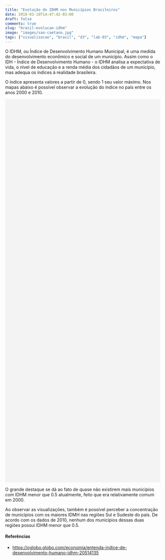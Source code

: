 ```yaml
---
title: "Evolução do IDHM nos Municípios Brasileiros"
date: 2018-03-10T14:47:42-03:00
draft: false
comments: true
slug: "brasil-evolucao-idhm"
image: "images/sao-caetano.jpg"
tags: ["visualizacao", "brasil", "d3", "lab-03", "idhm", "mapa"]
---
```


<style>
    .cidades {
      fill: none;
      stroke-linejoin: round;
    }

    path:hover, path.highlighted {
      fill: tomato;
    }

    div.tooltip {
      position: absolute;
      background-color: white;
      border: 1px solid black;
      color: black;
      font-family:"avenir next", Arial, sans-serif;
      padding: 4px 8px;
      display: none;
      z-index: 10;
    }

    #vis1, #vis2 {
        background-color: #f3f3f3;
    }
</style>

O IDHM, ou Índice de Desenvolvimento Humano Municipal, é uma medida do
desenvolvimento econômico e social de um município. Assim como o IDH - Índice de
Desenvolvimento Humano - o IDHM analisa a expectativa de vida, o nível de educação
e a renda média dos cidadãos de um município, mas adequa os índices à realidade
brasileira.

<!--more-->

O índice apresenta valores a partir de 0, sendo 1 seu valor máximo. Nos mapas
abaixo é possível observar a evolução do índice no país entre os anos 2000 e 2010.

<svg id="vis1" width="100%" height="620px"></svg>
<svg id="vis2" width="100%" height="620px"></svg>

O grande destaque se dá ao fato de quase não existirem mais municípios com IDHM
menor que 0.5 atualmente, feito que era relativamente comum em 2000.

Ao observar as visualizações, também é possível perceber a concentração
de municípios com os maiores IDMH nas regiões Sul e Sudeste do país.
De acordo com os dados de 2010, nenhum dos municípios dessas duas
regiões possui IDHM menor que 0.5.

#### Referências
- https://oglobo.globo.com/economia/entenda-indice-de-desenvolvimento-humano-idhm-20514135

<script src="https://d3js.org/d3.v4.min.js"></script>
<script src="https://d3js.org/d3-scale-chromatic.v1.min.js"></script>
<script src="https://d3js.org/topojson.v2.min.js"></script>
<script src="interatividade.js"></script>
